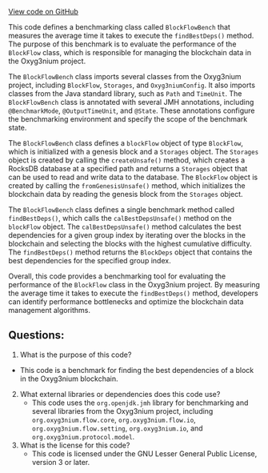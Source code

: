 [View code on GitHub](https://github.com/alephium/alephium/benchmark/src/main/scala/org/alephium/benchmark/BlockFlowBench.scala)

This code defines a benchmarking class called `BlockFlowBench` that measures the average time it takes to execute the `findBestDeps()` method. The purpose of this benchmark is to evaluate the performance of the `BlockFlow` class, which is responsible for managing the blockchain data in the Oxyg3nium project.

The `BlockFlowBench` class imports several classes from the Oxyg3nium project, including `BlockFlow`, `Storages`, and `Oxyg3niumConfig`. It also imports classes from the Java standard library, such as `Path` and `TimeUnit`. The `BlockFlowBench` class is annotated with several JMH annotations, including `@BenchmarkMode`, `@OutputTimeUnit`, and `@State`. These annotations configure the benchmarking environment and specify the scope of the benchmark state.

The `BlockFlowBench` class defines a `blockFlow` object of type `BlockFlow`, which is initialized with a genesis block and a `Storages` object. The `Storages` object is created by calling the `createUnsafe()` method, which creates a RocksDB database at a specified path and returns a `Storages` object that can be used to read and write data to the database. The `BlockFlow` object is created by calling the `fromGenesisUnsafe()` method, which initializes the blockchain data by reading the genesis block from the `Storages` object.

The `BlockFlowBench` class defines a single benchmark method called `findBestDeps()`, which calls the `calBestDepsUnsafe()` method on the `blockFlow` object. The `calBestDepsUnsafe()` method calculates the best dependencies for a given group index by iterating over the blocks in the blockchain and selecting the blocks with the highest cumulative difficulty. The `findBestDeps()` method returns the `BlockDeps` object that contains the best dependencies for the specified group index.

Overall, this code provides a benchmarking tool for evaluating the performance of the `BlockFlow` class in the Oxyg3nium project. By measuring the average time it takes to execute the `findBestDeps()` method, developers can identify performance bottlenecks and optimize the blockchain data management algorithms.
## Questions: 
 1. What is the purpose of this code?
   - This code is a benchmark for finding the best dependencies of a block in the Oxyg3nium blockchain.
2. What external libraries or dependencies does this code use?
   - This code uses the `org.openjdk.jmh` library for benchmarking and several libraries from the Oxyg3nium project, including `org.oxyg3nium.flow.core`, `org.oxyg3nium.flow.io`, `org.oxyg3nium.flow.setting`, `org.oxyg3nium.io`, and `org.oxyg3nium.protocol.model`.
3. What is the license for this code?
   - This code is licensed under the GNU Lesser General Public License, version 3 or later.